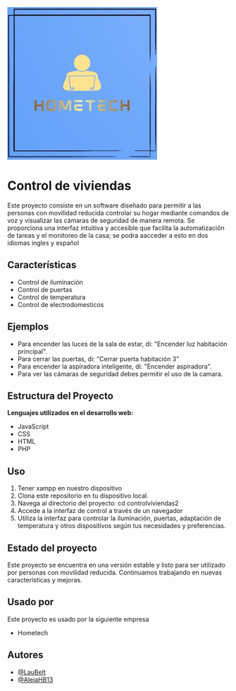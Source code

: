 
![Logo](https://github.com/AlejaHB13/controlviviendas2/blob/master/imagenes/logo.jpg?raw=true)


# Control de viviendas

Este proyecto consiste en un software diseñado para permitir a las personas con movilidad reducida controlar su hogar mediante comandos de voz y visualizar las cámaras de seguridad de manera remota. Se proporciona una interfaz intuitiva y accesible que facilita la automatización de tareas y el monitoreo de la casa; se podra aacceder a esto en dos idiomas ingles y español


## Características

- Control de iluminación
- Control de puertas
- Control de temperatura
- Control de electrodomesticos 


## Ejemplos
- Para encender las luces de la sala de estar, di: "Encender luz habitación principal".
- Para cerrar las puertas, di: "Cerrar puerta habitación 3"
- Para encender la aspiradora inteligente, di: "Encender aspiradora".
- Para ver las cámaras de seguridad debes permitir el uso de la camara.
## Estructura del Proyecto
**Lenguajes utilizados en el desarrollo web:**

- JavaScript
- CSS
- HTML
- PHP
## Uso
1. Tener xampp en nuestro dispositivo
2. Clona este repositorio en tu dispositivo local.
3. Navega al directorio del proyecto: cd controlviviendas2
4. Accede a la interfaz de control a través de un navegador 
5. Utiliza la interfaz para controlar la iluminación, puertas, adaptación de temperatura y otros dispositivos según tus necesidades y preferencias.


    
## Estado del proyecto

Este proyecto se encuentra en una versión estable y listo para ser utilizado por personas con movilidad reducida. Continuamos trabajando en nuevas características y mejoras.


## Usado por

Este proyecto es usado por la siguiente empresa

- Hometech



## Autores

- [@LauBelt](https://github.com/LauBelt)
- [@AlejaHB13](https://github.com/AlejaHB13)

